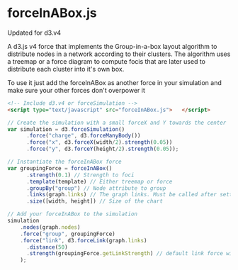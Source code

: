 forceInABox.js
==============

Updated for d3.v4

A d3.js v4 force that implements the Group-in-a-box layout algorithm to distribute nodes in a network according to their clusters. The algorithm uses a treemap or a force diagram to compute focis that are later used to distribute each cluster into it's own box.

To use it just add the forceInABox as another force in your simulation and make sure your other forces don't overpower it

```html
<!-- Include d3.v4 or forceSimulation -->
<script type="text/javascript" src="forceInABox.js">   </script>
```
```js
// Create the simulation with a small forceX and Y towards the center
var simulation = d3.forceSimulation()
	  .force("charge", d3.forceManyBody())
	  .force("x", d3.forceX(width/2).strength(0.05))
	  .force("y", d3.forceY(height/2).strength(0.05));

// Instantiate the forceInABox force
var groupingForce = forceInABox()
	  .strength(0.1) // Strength to foci
	  .template(template) // Either treemap or force
	  .groupBy("group") // Node attribute to group
	  .links(graph.links) // The graph links. Must be called after setting the grouping attribute
	  .size([width, height]) // Size of the chart

// Add your forceInABox to the simulation
simulation
    .nodes(graph.nodes)
    .force("group", groupingForce)
    .force("link", d3.forceLink(graph.links)
      .distance(50)
      .strength(groupingForce.getLinkStrength) // default link force will try to join nodes in the same group stronger than if they are in different groups
    );

```